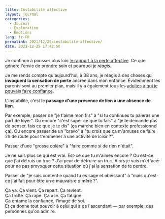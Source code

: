 ```yaml
---
title: Instabilité affective
layout: journal
categories:
  - Journal
  - Exploration
  - Émotions
lang: fr-FR
permalink: 2021/12/25/instabilite-affective/
date: 2021-12-25 17:42:50
---
```


Je continue à pousser plus loin [le rapport à la perte affective](/2021/12/perte-affective). Ce que génère l'envie de prendre soin et pourquoi je *réagis*.

Je me rends compte qu'aujourd'hui, à 38 ans, je réagis à des choses qui **invoquent la sensation de perte** ancrée dans mon enfance. Évidemment les parents sont au premier plan, mais il y a également tous les [adultes à qui je pouvais faire confiance](/2021/11/27/adultisme/).

L'instabilité, c'est le **passage d'une présence de lien à une absence de lien**.

Par exemple, passer de "je t'aime mon fils" à "si tu continues tu paieras une part de loyer". Ou encore "c'est super ce que tu fais" à "je te demande pas de penser, fais ce que je te dis" (ça marche bien en contexte professionnel ça). Ou encore passer de un "bravo" à "tu crois que ça m'amuses de faire 2h de route pour t'emmener à une activité de loisir ?".

Passer d'une "grosse colère" à "faire comme si de rien n'était".

Je ne sais plus ce qui est vrai. Est-ce que tu m'aimes encore ? Ou est-ce que j'ai détruis un truc ? J'ai peur de détruire un truc. Alors je vais m'effacer pour ne pas provoquer cette situation où j'ai la sensation de te perdre.

Passer de "je suis content‧e quand tu es sage et obéissant" à "mais qu'est-ce j'ai fait pour être un·e mauvais·e p·mère ?".

Ça va. Ça vient. Ça repart. Ça revient.\
Ça frotte. Ça rape. Ça use. Ça fatigue.\
Ça entame la confiance, l'image de soi.\
Et ça donne tout pouvoir à celui qui a de l'ascendant — par exemple, des personnes qu'on admire.